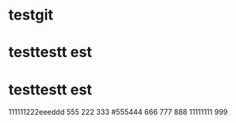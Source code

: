 # testgit
# testtestt est
# testtestt est
111111222eeeddd
555
222
333
#555444
666
777
888
11111111
999
